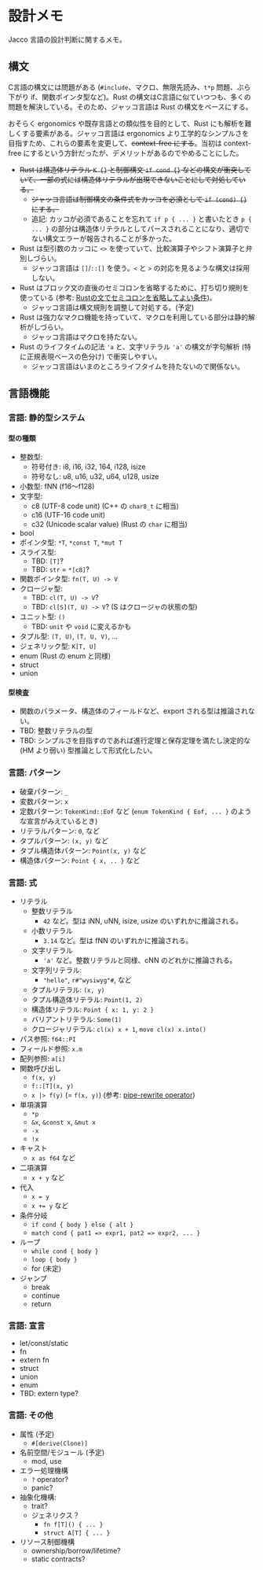 # 設計メモ

Jacco 言語の設計判断に関するメモ。

## 構文

C言語の構文には問題がある (`#include`、マクロ、無限先読み、`t*p` 問題、ぶら下がり if、関数ポインタ型など)。Rust の構文はC言語に似ていつつも、多くの問題を解決している。そのため、ジャッコ言語は Rust の構文をベースにする。

おそらく ergonomics や既存言語との類似性を目的として、Rust にも解析を難しくする要素がある。ジャッコ言語は ergonomics より工学的なシンプルさを目指すため、これらの要素を変更して、~~context-free にする~~。当初は context-free にするという方針だったが、デメリットがあるのでやめることにした。

- ~~Rust は構造体リテラル `K {}` と制御構文 `if cond {}` などの構文が衝突していて、一部の式には構造体リテラルが出現できないことにして対処している。~~
    - ~~ジャッコ言語は制御構文の条件式をカッコを必須として `if (cond) {}` にする。~~
    - 追記: カッコが必須であることを忘れて `if p { ... }` と書いたとき `p { ... }` の部分は構造体リテラルとしてパースされることになり、適切でない構文エラーが報告されることが多かった。
- Rust は型引数のカッコに `<>` を使っていて、比較演算子やシフト演算子と弁別しづらい。
    - ジャッコ言語は `[]`/`::[]` を使う。`<` と `>` の対応を見るような構文は採用しない。
- Rust はブロック文の直後のセミコロンを省略するために、打ち切り規則を使っている (参考: [Rustの文でセミコロンを省略してよい条件](https://qnighy.hatenablog.com/entry/2017/04/22/070000))。
    - ジャッコ言語は構文規則を調整して対処する。(予定)
- Rust は強力なマクロ機能を持っていて、マクロを利用している部分は静的解析がしづらい。
    - ジャッコ言語はマクロを持たない。
- Rust のライフタイムの記法 `'a` と、文字リテラル `'a'` の構文が字句解析 (特に正規表現ベースの色分け) で衝突しやすい。
    - ジャッコ言語はいまのところライフタイムを持たないので関係ない。

## 言語機能

### 言語: 静的型システム

#### 型の種類

- 整数型:
    - 符号付き: i8, i16, i32, 164, i128, isize
    - 符号なし: u8, u16, u32, u64, u128, usize
- 小数型: fNN (f16〜f128)
- 文字型:
    - c8 (UTF-8 code unit) (C++ の `char8_t` に相当)
    - c16 (UTF-16 code unit)
    - c32 (Unicode scalar value) (Rust の `char` に相当)
- bool
- ポインタ型: `*T`, `*const T`, `*mut T`
- スライス型:
    - TBD: `[T]`?
    - TBD: `str` = `*[c8]`?
- 関数ポインタ型: `fn(T, U) -> V`
- クロージャ型:
    - TBD: `cl(T, U) -> V`?
    - TBD: `cl[S](T, U) -> V`? (S はクロージャの状態の型)
- ユニット型: `()`
    - TBD: `unit` や `void` に変えるかも
- タプル型: `(T, U)`, `(T, U, V)`, ...
- ジェネリック型: `K[T, U]`
- enum (Rust の enum と同様)
- struct
- union

#### 型検査

- 関数のパラメータ、構造体のフィールドなど、export される型は推論されない。
- TBD: 整数リテラルの型
- TBD: シンプルさを目指すのであれば進行定理と保存定理を満たし決定的な (HM より弱い) 型推論として形式化したい。

### 言語: パターン

- 破棄パターン: `_`
- 変数パターン: `x`
- 定数パターン: `TokenKind::Eof` など (`enum TokenKind { Eof, ... }` のような宣言がみえているとき)
- リテラルパターン: `0`, など
- タプルパターン: `(x, y)` など
- タプル構造体パターン: `Point(x, y)` など
- 構造体パターン: `Point { x, .. }` など

### 言語: 式

- リテラル
    - 整数リテラル
        - `42` など。型は iNN, uNN, isize, usize のいずれかに推論される。
    - 小数リテラル
        - `3.14` など。型は fNN のいずれかに推論される。
    - 文字リテラル
        - `'a'` など。整数リテラルと同様、cNN のどれかに推論される。
    - 文字列リテラル:
        - `"hello"`, `r#"wysiwyg"#`, など
    - タプルリテラル: `(x, y)`
    - タプル構造体リテラル: `Point(1, 2)`
    - 構造体リテラル: `Point { x: 1, y: 2 }`
    - バリアントリテラル: `Some(1)`
    - クロージャリテラル: `cl(x) x + 1`, `move cl(x) x.into()`
- パス参照: `f64::PI`
- フィールド参照: `x.m`
- 配列参照: `a[i]`
- 関数呼び出し
    - `f(x, y)`
    - `f::[T](x, y)`
    - `x |> f(y)` (= `f(x, y)`) (参考: [pipe-rewrite operator](http://www.open-std.org/jtc1/sc22/wg21/docs/papers/2020/p2011r0.html))
- 単項演算
    - `*p`
    - `&x`, `&const x`, `&mut x`
    - `-x`
    - `!x`
- キャスト
    - `x as f64` など
- 二項演算
    - `x + y` など
- 代入
    - `x = y`
    - `x += y` など
- 条件分岐
    - `if cond { body } else { alt }`
    - `match cond { pat1 => expr1, pat2 => expr2, ... }`
- ループ
    - `while cond { body }`
    - `loop { body }`
    - for (未定)
- ジャンプ
    - break
    - continue
    - return

### 言語: 宣言

- let/const/static
- fn
- extern fn
- struct
- union
- enum
- TBD: extern type?

### 言語: その他

- 属性 (予定)
    - `#[derive(Clone)]`
- 名前空間/モジュール (予定)
    - mod, use
- エラー処理機構
    - `?` operator?
    - panic?
- 抽象化機構:
    - trait?
    - ジェネリクス？
        - `fn f[T]() { ... }`
        - `struct A[T] { ... }`
- リソース制御機構
    - ownership/borrow/lifetime?
    - static contracts?
